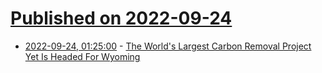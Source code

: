 # [Published on 2022-09-24](index.md)

* [2022-09-24, 01:25:00](https://news.slashdot.org/story/22/09/23/2117222/the-worlds-largest-carbon-removal-project-yet-is-headed-for-wyoming?utm_source=rss1.0mainlinkanon&utm_medium=feed) - [The World's Largest Carbon Removal Project Yet Is Headed For Wyoming](https://news.slashdot.org/story/22/09/23/2117222/the-worlds-largest-carbon-removal-project-yet-is-headed-for-wyoming?utm_source=rss1.0mainlinkanon&utm_medium=feed)
